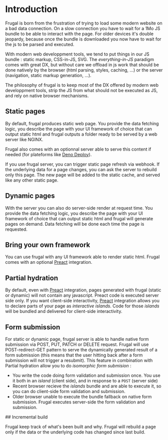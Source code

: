 # Introduction

Frugal is born from the frustration of trying to load some modern website on a bad data connection. On a slow connection you have to wait for a 1Mo JS bundle to be able to interact with the page. For older devices it's double jeopardy, because once the bundle is downloaded you now have to wait for the js to be parsed and executed.

With modern web developpment tools, we tend to put things in our JS bundle : static markup, CSS-in-JS, SVG. The _everything-in-JS_ paradigm comes with great DX, but without care we offload in js work that should be done natively by the browser (html parsing, styles, caching, ...) or the server (navigation, static markup generation, ...).

The philosophy of frugal is to keep most of the DX offered by modern web developpment tools, strip the JS from what should not be executed as JS, and rely on native browser mechanisms.

## Static pages

By default, frugal produces static web page. You provide the data fetching logic, you describe the page with your UI framework of choice that can output static html and frugal outputs a folder ready to be served by a web server like NGINX.

Frugal also comes with an optionnal server able to serve this content if needed (for plateforms like [Deno Deploy](https://deno.com/deploy)).

If you use frugal server, you can trigger static page refresh via webhook. If the underlying data for a page changes, you can ask the server to rebuild only this page. The new page will be added to the static cache, and served like any other static page.

## Dynamic pages

With the server you can also do server-side render at request time. You provide the data fetching logic, you describe the page with your UI framework of choice that can output static html and frugal will generate pages on demand. Data fetching will be done each time the page is requested.

## Bring your own framework

You can use frugal with any UI framework able to render static html. Frugal comes with an optional [Preact](https://preactjs.com/) integration.

## Partial hydration

By default, even with [Preact](https://preactjs.com/) integration, pages generated with frugal (static or dynamic) will not contain any javascript. Preact code is executed server side only. If you want client-side interactivity, [Preact](https://preactjs.com/) integration allows you to declare parts of your page as _interactive islands_. Code for those _islands_ will be bundled and delivered for client-side interactivity.

## Form submission

For static or dynamic page, frugal server is able to handle native form submission via POST, PUT, PATCH or DELETE request. Frugal will use POST-redirect-GET pattern to serve the dynamically generated result of a form submission (this means that the user hitting back after a form submission will not trigger a resubmit).
This feature in combination with Partial hydration allow you to do _isomorphic form submision_ :

- You write the code doing form validation and submission once. You use it both in an _island_ (client side), and in response to a `POST` (server side)
- Recent browser recieve the _islands_ bundle and are able to execute it, so you can do client-side form validation and submission.
- Older browser unable to execute the bundle fallback on native form submission. Frugal executes server-side the form validation and submission.

## Incremental build

Frugal keep track of what's been built and why. Frugal will rebuild a page only if the data or the underlying code has changed since last build.

